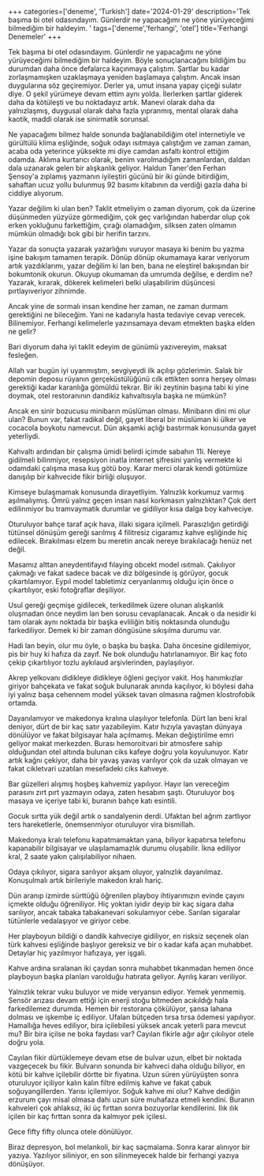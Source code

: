 +++
categories=['deneme', 'Turkish']
date='2024-01-29'
description='Tek başıma bi otel odasındayım. Günlerdir ne yapacağımı ne yöne yürüyeceğimi bilmediğim bir haldeyim. '
tags=['deneme','ferhangi', 'otel']
title='Ferhangi Denemeler'
+++


Tek başıma bi otel odasındayım. Günlerdir ne yapacağımı ne yöne yürüyeceğimi bilmediğim bir haldeyim. Böyle sonuçlanacağını bildiğim bu durumdan daha önce defalarca kaçınmaya çalıştım. 
Şartlar bu kadar zorlaşmamışken uzaklaşmaya yeniden başlamaya çalıştım. Ancak insan duygularına söz geçiremiyor. Derler ya, umut insana yapay çiçeği sulatır diye. 
O şekil yürümeye devam ettim aynı yolda. İlerlerken şartlar giderek daha da kötüleşti ve bu noktadayız artık. Manevi olarak daha da yalnızlaşmış, duygusal olarak daha fazla yıpranmış,
mental olarak daha kaotik, maddi olarak ise sinirmatik sorunsal. 

Ne yapacağımı bilmez halde sonunda bağlanabildiğim otel internetiyle ve gürültülü klima eşliğinde, soğuk odayı ısıtmaya çalıştığım ve zaman zaman, acaba oda yeterince yüksekte mi diye 
camdan asfaltı kontrol ettiğim odamda. Aklıma kurtarıcı olarak, benim varolmadığım zamanlardan, daldan dala uzanarak gelen bir alışkanlık geliyor. Haldun Taner'den Ferhan Şensoy'a zıplamış
yazmanın iyileştiri gücünü bir iki günde bitirdiğim, sahaftan ucuz yollu bulunmuş 92 basımı kitabının da verdiği gazla daha bi ciddiye alıyorum. 

Yazar değilim ki ulan ben? Taklit etmeliyim o zaman diyorum, çok da üzerine düşünmeden yüzyüze görmediğim, çok geç varlığından haberdar olup çok erken yokluğunu farkettiğim, çırağı olamadığım, silksen zaten
olmamın mümkün olmadığı bok gibi bir herifin tarzını. 

Yazar da sonuçta yazarak yazarlığını vuruyor masaya ki benim bu yazma işine bakışım tamamen terapik. 
Dönüp dönüp okumamaya karar veriyorum artık yazdıklarımı, yazar değilim ki lan ben, bana ne eleştirel bakışından bir bokumtonik okurun. 
Okuyup okumaman da umrumda değilse, e derdim ne? Yazarak, kırarak, dökerek kelimeleri belki ulaşabilirim düşüncesi pırtlayıveriyor zihnimde. 

Ancak yine de sormalı insan kendine her zaman, ne zaman durmam gerektiğini ne bileceğim. Yani ne kadarıyla hasta tedaviye cevap verecek. Bilinemiyor. Ferhangi kelimelerle yazınsamaya devam etmekten başka elden ne gelir?

Bari diyorum daha iyi taklit edeyim de günümü yazıvereyim, maksat fesleğen. 

Allah var bugün iyi uyanmıştım, sevgiyeydi ilk açılışı gözlerimin. Salak bir depomin deposu rüyanın gerçeküstülüğünü cılk ettikten sonra herşey olması gerektiği kadar karanlığa gömüldü tekrar. Bir iki zeytinin başına tabi ki yine doymak,
otel restoranının dandikiz kahvaltısıyla başka ne mümkün?

Ancak en sinir bozucusu minibarın müslüman olması. Minibarın dini mi olur ulan? Bunun var, fakat radikal değil, gayet liberal bir müslüman ki ülker ve cocacola boykotu namevcut. 
Dün akşamki açlığı bastırmak konusunda gayet yeterliydi. 

Kahvaltı ardından bir çalışma ümidi belirdi içimde sabahın 11i. Nereye gidilmeli bilinmiyor, resepsiyon inatla internet şifresini yanlış vermekte ki odamdaki çalışma masa kuş götü boy. 
Karar merci olarak kendi götümüze danışılıp bir kahvecide fikir birliği oluşuyor. 

Kimseye bulaşmamak konusunda dirayetliyim. Yalnızlık korkumuz varmış aşılmalıymış. Ömrü yalnız geçen insan nasıl korkmasın yalnızlıktan? Çok dert edilinmiyor bu tramvaymatik durumlar ve gidiliyor kısa dalga boy kahveciye. 

Oturuluyor bahçe taraf açık hava, illaki sigara içilmeli. Parasızlığın getirdiği tütünsel dönüşüm gereği sarılmış 4 filitresiz cigaramız kahve eşliğinde hiç edilecek. Bırakılması elzem bu meretin ancak nereye bırakılacağı henüz net değil. 

Masamız alttan aneydentifayıd fılaying obcekt model ısıtmalı. Çakılıyor çakmağı ve fakat sadece bacak ve diz bölgesinde iş görüyor, gocuk çıkartılamıyor. Eypıl model tabletimiz ceryanlanmış olduğu için önce o çıkartılıyor, eski fotoğraflar deşiliyor. 


Usul gereği geçmişe gidilecek, terkedilmek üzere olunan alışkanlık oluşmadan önce neydim lan ben sorusu cevaplanacak. Ancak o da nesidir ki tam olarak aynı noktada bir başka evliliğin bitiş noktasında olunduğu farkediliyor. Demek ki bir zaman döngüsüne sıkışılma durumu var. 

Hadi lan beyin, olur mu öyle, o başka bu başka. Daha öncesine gidilemiyor, pis bir huy ki hafıza da zayıf. Ne bok olunduğu hatırlanamıyor. Bir kaç foto çekip çıkartılıyor tozlu aykılaud arşivlerinden, paylaşılıyor. 

Akrep yelkovanı didikleye didikleye öğleni geçiyor vakit. Hoş hanımkızlar giriyor bahçekata ve fakat soğuk bulunarak anında kaçılıyor, ki böylesi daha iyi yalnız başa cehennem model yüksek tavan olmasına rağmen klostrofobik ortamda. 

Dayanılamıyor ve makedonya kralına ulaşılıyor telefonla. Dürt lan beni kral deniyor, dürt de bir kaç satır yazabileyim. Katır hızıyla yavaştan dünyaya dönülüyor ve fakat bilgisayar hala açılmamış. Mekan değiştirilme emri geliyor makat merkezden. 
Burası hemoroitvari bir atmosfere sahip olduğundan otel altında bulunan ciks kafeye doğru yola koyulunuyor. Katır artık kağnı çekiyor, daha bir yavaş yavaş varılıyor çok da uzak olmayan ve fakat cikletvari uzatılan mesefadeki ciks kahveye. 

Bar güzelleri alışmış hoşbeş kahvemiz yapılıyor. Hayır lan vereceğim parasını zırt pırt yazmayın odaya, zaten hesabım şaştı. Oturuluyor boş masaya ve içeriye tabi ki, buranın bahçe katı esintili. 

Gocuk sırtta yük değil artık o sandalyenin derdi. Ufaktan bel ağrım zartlıyor ters hareketlerle, önemsenmiyor oturuluyor vira bismillah. 

Makedonya kralı telefonu kapatmamaktan yana, biliyor kapatırsa telefonu kapanabilir bilgisayar ve ulaşılamamazlık durumu oluşabilir. İkna ediliyor kral, 2 saate yakın çalışılabiliyor nihaen. 

Odaya çıkılıyor, sigara sarılıyor akşam oluyor, yalnızlık dayanılmaz. Konuşulmalı artık birileriyle makedon kralı hariç. 

Dün aranıp izmirde sürttüğü öğrenilen playboy ihtiyarımızın evinde çayını içmekte olduğu öğreniliyor. Hiç yoktan iyidir deyip bir kaç sigara daha sarılıyor, ancak tabaka tabakanevari sokulamıyor cebe. Sarılan sigaralar tütünlerle vedalaşıyor ve giriyor cebe. 

Her playboyun bildiği o dandik kahveciye gidiliyor, en risksiz seçenek olan türk kahvesi eşliğinde başlıyor gereksiz ve bir o kadar kafa açan muhabbet. Detaylar hiç yazılmıyor hafızaya, yer işgali. 

Kahve ardına sıralanan iki çaydan sonra muhabbet tıkanmadan hemen önce playboyun başka planları varolduğu hatırata geliyor. Ayrılış kararı veriliyor. 

Yalnızlık tekrar vuku buluyor ve mide veryansın ediyor. Yemek yenmemiş. Sensör arızası devam ettiği için enerji stoğu bitmeden acıkıldığı hala farkedilemez durumda. Hemen bir restorana çökülüyor, şansa lahana dolması ve işkembe iç ediliyor. 
Ufalan bütçeden tırsa tırsa ödemesi yapılıyor. Hamallığa heves ediliyor, bira içilebilesi yüksek ancak yeterli para mevcut mu? Bir bira içilse ne boka faydası var? Cayılan fikirle ağır ağır çıkılıyor otele doğru yola. 

Cayılan fikir dürtüklemeye devam etse de bulvar uzun, elbet bir noktada vazgeçecek bu fikir. Bulvarın sonunda bir kahveci daha olduğu biliyor, en kötü bir kahve içilebilir dörtte bir fiyatına. Uzun süren yürüyüşten sonra oturuluyor içiliyor kalın kalın
filtre edilmiş kahve ve fakat çabuk soğuyangillerden. Yarısı içilemiyor. Soğuk kahve mi olur? Kahve dediğin erzurum çayı misal olmasa dahi uzun süre muhafaza etmeli kendini. Buranın kahveleri çok ahlaksız, iki üç fırttan sonra bozuyorlar kendilerini. 
Ilık ılık içilen bir kaç fırttan sonra da kalmıyor pek içilesi. 

Gece fifty fifty olunca otele dönülüyor. 

Biraz depresyon, bol melankoli, bir kaç saçmalama. Sonra karar alınıyor bir yazıya. Yazılıyor siliniyor, en son silinmeyecek halde bir ferhangi yazıya dönüşüyor. 

